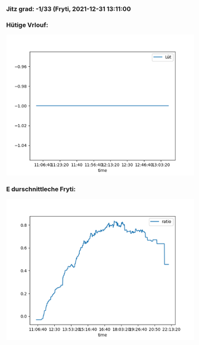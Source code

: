 ### Jitz grad: -1/33 (Fryti, 2021-12-31 13:11:00

### Hütige Vrlouf:
![Graph](Today.png)

### E durschnittleche Fryti:
![Graph](Fryti.png)